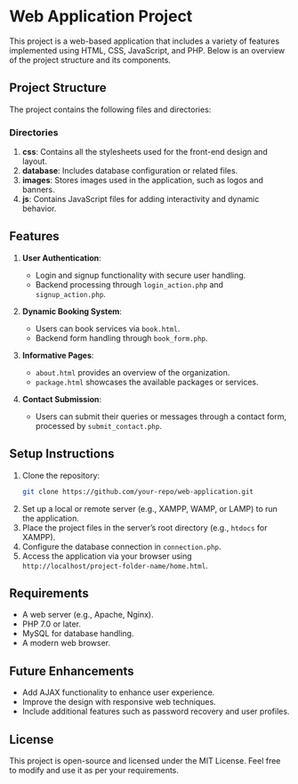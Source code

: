 # Web Application Project

This project is a web-based application that includes a variety of features implemented using HTML, CSS, JavaScript, and PHP. Below is an overview of the project structure and its components.

## Project Structure
The project contains the following files and directories:

### Directories
1. **css**: Contains all the stylesheets used for the front-end design and layout.
2. **database**: Includes database configuration or related files.
3. **images**: Stores images used in the application, such as logos and banners.
4. **js**: Contains JavaScript files for adding interactivity and dynamic behavior.


## Features
1. **User Authentication**:
   - Login and signup functionality with secure user handling.
   - Backend processing through `login_action.php` and `signup_action.php`.

2. **Dynamic Booking System**:
   - Users can book services via `book.html`.
   - Backend form handling through `book_form.php`.

3. **Informative Pages**:
   - `about.html` provides an overview of the organization.
   - `package.html` showcases the available packages or services.

4. **Contact Submission**:
   - Users can submit their queries or messages through a contact form, processed by `submit_contact.php`.

## Setup Instructions
1. Clone the repository:
   ```bash
   git clone https://github.com/your-repo/web-application.git
   ```
2. Set up a local or remote server (e.g., XAMPP, WAMP, or LAMP) to run the application.
3. Place the project files in the server’s root directory (e.g., `htdocs` for XAMPP).
4. Configure the database connection in `connection.php`.
5. Access the application via your browser using `http://localhost/project-folder-name/home.html`.

## Requirements
- A web server (e.g., Apache, Nginx).
- PHP 7.0 or later.
- MySQL for database handling.
- A modern web browser.

## Future Enhancements
- Add AJAX functionality to enhance user experience.
- Improve the design with responsive web techniques.
- Include additional features such as password recovery and user profiles.

## License
This project is open-source and licensed under the MIT License. Feel free to modify and use it as per your requirements.
